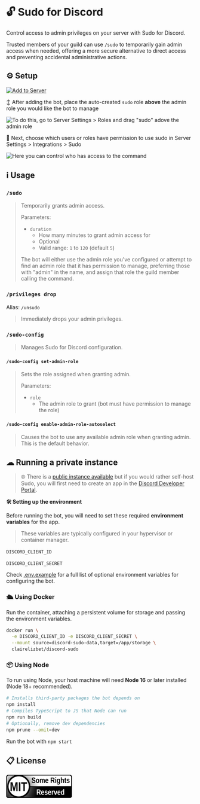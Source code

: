 # 🔓 Sudo for Discord

Control access to admin privileges on your server with Sudo for Discord.

Trusted members of your guild can use `/sudo` to temporarily gain admin access when needed, offering a more secure alternative to direct access and preventing accidental administrative actions.

## ⚙ Setup

[![Add to Server](https://i.imgur.com/FnjVKEb.png)](https://discord.com/oauth2/authorize?client_id=984508139472838656&permissions=268435456&scope=bot%20applications.commands)

↕ After adding the bot, place the auto-created `sudo` role **above** the admin role you would like the bot to manage

![To do this, go to Server Settings > Roles and drag "sudo" adove the admin role](https://i.imgur.com/DxKcOVq.gif)

🔑 Next, choose which users or roles have permission to use sudo in Server Settings > Integrations > Sudo

![Here you can control who has access to the command](https://i.imgur.com/bPRhPFv.png)

## ℹ Usage

### `/sudo`

> Temporarily grants admin access.
>
> Parameters:
>
> - `duration`
>   - How many minutes to grant admin access for
>   - Optional
>   - Valid range: `1` to `120` (default `5`)
>
> The bot will either use the admin role you've configured or attempt to find an admin role that it has permission to manage, preferring those with "admin" in the name, and assign that role the guild member calling the command.

### `/privileges drop`

Alias: `/unsudo`

> Immediately drops your admin privileges.

### `/sudo-config`

> Manages Sudo for Discord configuration.

#### `/sudo-config set-admin-role`

> Sets the role assigned when granting admin.
>
> Parameters:
>
> - `role`
>   - The admin role to grant (bot must have permission to manage the role)

#### `/sudo-config enable-admin-role-autoselect`

> Causes the bot to use any available admin role when granting admin. This is the default behavior.

## ☁ Running a private instance

> 🌐 There is a [public instance available](https://discord.com/oauth2/authorize?client_id=984508139472838656&permissions=268435456&scope=bot%20applications.commands) but if you would rather self-host Sudo, you will first need to create an app in the [Discord Developer Portal](https://discord.com/developers/applications).

**🛠 Setting up the environment**

Before running the bot, you will need to set these required **environment variables** for the app.

> These variables are typically configured in your hypervisor or container manager.

`DISCORD_CLIENT_ID`

`DISCORD_CLIENT_SECRET`

Check [.env.example](.env.example) for a full list of optional environment variables for configuring the bot.

### 🛳 Using Docker

Run the container, attaching a persistent volume for storage and passing the environment variables.

```sh
docker run \
  -e DISCORD_CLIENT_ID -e DISCORD_CLIENT_SECRET \
  --mount source=discord-sudo-data,target=/app/storage \
  clairelizbet/discord-sudo
```

### 📦 Using Node

To run using Node, your host machine will need **Node 16** or later installed (Node 18+ recommended).

```sh
# Installs third-party packages the bot depends on
npm install
# Compiles TypeScript to JS that Node can run
npm run build
# Optionally, remove dev dependencies
npm prune --omit=dev
```

Run the bot with `npm start`

## 📋 License

[![MIT License - Some rights reserved](https://raw.githubusercontent.com/clairelizbet/licenses/main/mit/mit.svg)](license.md)
